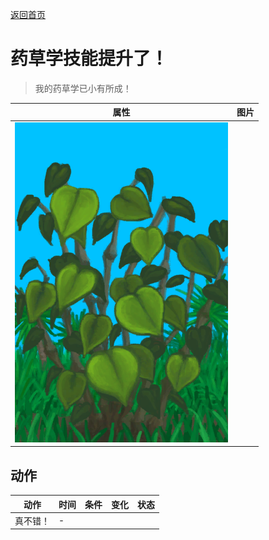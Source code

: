 [返回首页](index.md)  
# 药草学技能提升了！  
> 我的药草学已小有所成！  
  
  属性  |   图片   
 ----  |  ----:   
   |  ![](Sprite/KavaPlant.png)   
  
## 动作  
动作  |  时间  |  条件  |  变化  |  状态  
----  |  ----  |  ----  |  ----  |  ----  
真不错！  |  -  |    |    |    

